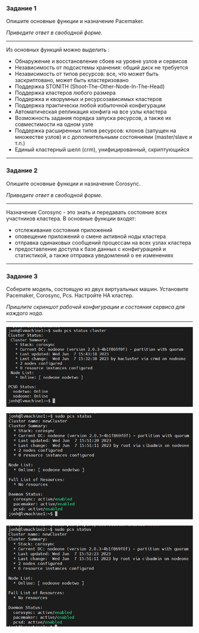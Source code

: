 ### Задание 1

Опишите основные функции и назначение Pacemaker.

*Приведите ответ в свободной форме.*

---
Из основных функций можно выделить :

- Обнаружение и восстановление сбоев на уровне узлов и
сервисов
- Независимость от подсистемы хранения: общий диск не
требуется
- Независимость от типов ресурсов: все, что может быть
заскриптовано, может быть кластеризовано
- Поддержка STONITH (Shoot-The-Other-Node-In-The-Head)
- Поддержка кластеров любого размера
- Поддержка и кворумных и ресурсозависимых кластеров
- Поддержка практически любой избыточной конфигурации
- Автоматическая репликация конфига на все узлы кластера
- Возможность задания порядка запуска ресурсов, а также их
совместимости на одном узле
- Поддержка расширенных типов ресурсов: клонов (запущен
на множестве узлов) и с дополнительными состояниями
(master/slave и т.п.)
- Единый кластерный шелл (crm), унифицированный,
скриптующийся

---
### Задание 2

Опишите основные функции и назначение Corosync.

*Приведите ответ в свободной форме.*

---
Назначение Corosync - это знать и передавать
состояние всех участников кластера.
В основные функции входят:
- отслеживание состояния приложений
- оповещение приложений о смене активной ноды кластера
- отправка одинаковых сообщений процессам на всех узлах
кластера
- предоставление доступа к базе данных с конфигурацией и
статистикой, а также отправка уведомлений о ее изменениях

---
### Задание 3

Соберите модель, состоящую из двух виртуальных машин. Установите Pacemaker, Corosync, Pcs. Настройте HA кластер.

*Пришлите скриншот рабочей конфигурации и состояния сервиса для каждого нода.*

---
![Screenshot](https://github.com/jonhespeto/git/blob/main/homeworks/img/10.03.3-1.jpg)

![Screenshot](https://github.com/jonhespeto/git/blob/main/homeworks/img/10.03.3-2.jpg)

![Screenshot](https://github.com/jonhespeto/git/blob/main/homeworks/img/10.03.3-3.jpg)

